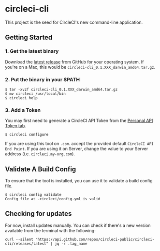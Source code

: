 # circleci-cli

This project is the seed for CircleCI's new command-line application.

## Getting Started

### 1. Get the latest binary

Download the [latest release](https://github.com/CircleCI-Public/circleci-cli/releases/latest) from GitHub for your operating system. If you're on a Mac, this would be `circleci-cli_0.1.XXX_darwin_amd64.tar.gz`.

### 2. Put the binary in your $PATH

```
$ tar -xvzf circleci-cli_0.1.XXX_darwin_amd64.tar.gz
$ mv circleci /usr/local/bin
$ circleci help
```

### 3. Add a Token
You may first need to generate a CircleCI API Token from the [Personal API Token tab](https://circleci.com/account/api).

```
$ circleci configure 
```
 
If you are using this tool on `.com`. accept the provided default `CircleCI API End Point`. If you are using it on Server, change the value to your Server address (i.e. `circleci.my-org.com`).


## Validate A Build Config

To ensure that the tool is installed, you can use it to validate a build config file.

```
$ circleci config validate
Config file at .circleci/config.yml is valid
```

## Checking for updates

For now, install updates manually.  You can check if there's a new version available from the terminal with the following:

```
curl --silent "https://api.github.com/repos/circleci-public/circleci-cli/releases/latest" | jq -r .tag_name
```
